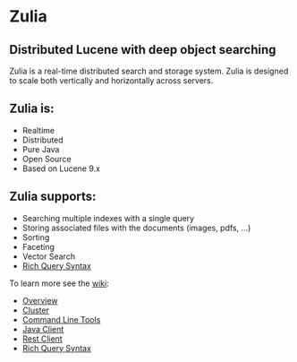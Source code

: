 # Zulia 
## Distributed Lucene with deep object searching

Zulia is a real-time distributed search and storage system. Zulia is designed to scale both vertically and horizontally across servers. 

## Zulia is:
* Realtime
* Distributed
* Pure Java
* Open Source
* Based on Lucene 9.x

## Zulia supports:
* Searching multiple indexes with a single query
* Storing associated files with the documents (images, pdfs, ...)
* Sorting
* Faceting
* Vector Search
* [Rich Query Syntax](https://github.com/zuliaio/zuliasearch/wiki/Query-Syntax)

To learn more see the [wiki](https://github.com/zuliaio/zuliasearch/wiki):
* [Overview](https://github.com/zuliaio/zuliasearch/wiki/Overview)
* [Cluster](https://github.com/zuliaio/zuliasearch/wiki/Cluster)
* [Command Line Tools](https://github.com/zuliaio/zuliasearch/wiki/Command-Line-Tools)
* [Java Client](https://github.com/zuliaio/zuliasearch/wiki/Java-Client)
* [Rest Client](https://github.com/zuliaio/zuliasearch/wiki/Rest-Client)
* [Rich Query Syntax](https://github.com/zuliaio/zuliasearch/wiki/Query-Syntax)

